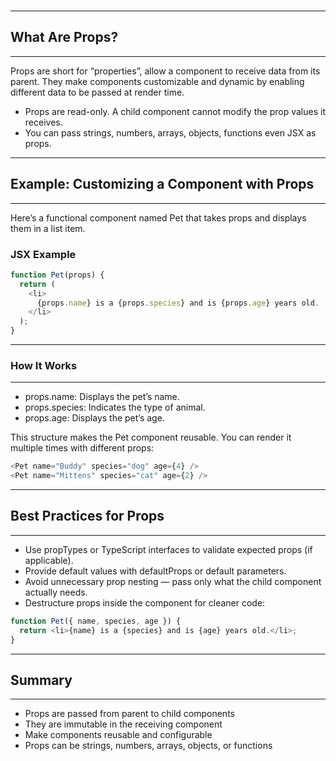 <br>

---

## What Are Props?

---

Props are short for “properties”, allow a component to receive data from its parent. They make components customizable and dynamic by enabling different data to be passed at render time.

<div class="bullet1">

- Props are read-only. A child component cannot modify the prop values it receives.
- You can pass strings, numbers, arrays, objects, functions even JSX as props.

</div>

---

## Example: Customizing a Component with Props

---

Here’s a functional component named <span class="codeSnip">Pet</span> that takes props and displays them in a list item.

### JSX Example

```javascript
function Pet(props) {
  return (
    <li>
      {props.name} is a {props.species} and is {props.age} years old.
    </li>
  );
}
```

---

### How It Works

---

<div class="bullet1">

- <span class="codeSnip">props.name</span>: Displays the pet’s name.
- <span class="codeSnip">props.species</span>: Indicates the type of animal.
- <span class="codeSnip">props.age</span>: Displays the pet’s age.

</div>


This structure makes the <span class="codeSnip">Pet</span> component reusable. You can render it multiple times with different props:

```javascript
<Pet name="Buddy" species="dog" age={4} />
<Pet name="Mittens" species="cat" age={2} />
```

---

## Best Practices for Props

---

- Use <span class="codeSnip">propTypes</span> or TypeScript interfaces to validate expected props (if applicable).
- Provide default values with <span class="codeSnip">defaultProps</span> or default parameters.
- Avoid unnecessary prop nesting — pass only what the child component actually needs.
- Destructure props inside the component for cleaner code:

```javascript
function Pet({ name, species, age }) {
  return <li>{name} is a {species} and is {age} years old.</li>;
}
```

---

## Summary

---

- Props are passed from parent to child components
- They are immutable in the receiving component
- Make components reusable and configurable
- Props can be strings, numbers, arrays, objects, or functions
